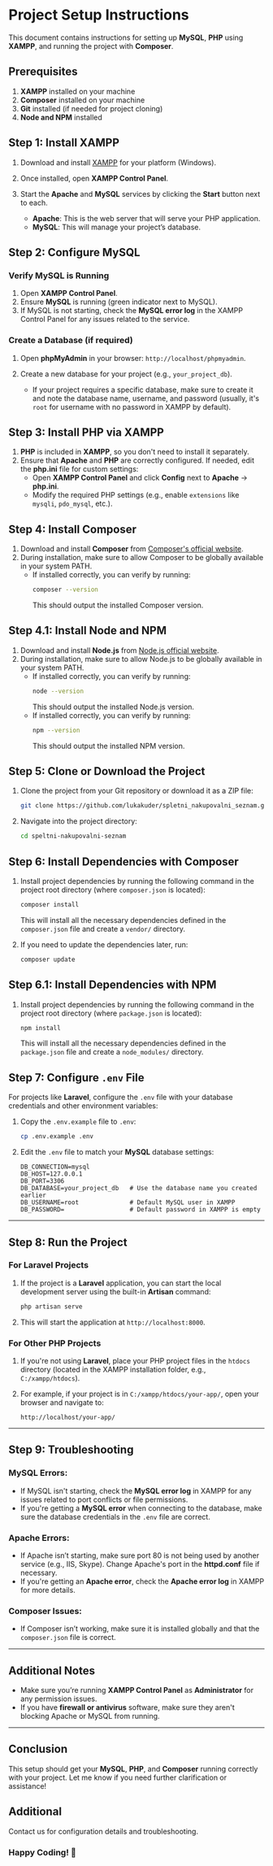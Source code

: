 
# Project Setup Instructions

This document contains instructions for setting up **MySQL**, **PHP** using **XAMPP**, and running the project with **Composer**.

## Prerequisites

1. **XAMPP** installed on your machine
2. **Composer** installed on your machine
3. **Git** installed (if needed for project cloning)
4. **Node and NPM** installed

## Step 1: Install XAMPP

1. Download and install [XAMPP](https://www.apachefriends.org/download.html) for your platform (Windows).
2. Once installed, open **XAMPP Control Panel**.
3. Start the **Apache** and **MySQL** services by clicking the **Start** button next to each.

    - **Apache**: This is the web server that will serve your PHP application.
    - **MySQL**: This will manage your project’s database.

## Step 2: Configure MySQL

### Verify MySQL is Running

1. Open **XAMPP Control Panel**.
2. Ensure **MySQL** is running (green indicator next to MySQL).
3. If MySQL is not starting, check the **MySQL error log** in the XAMPP Control Panel for any issues related to the service.

### Create a Database (if required)

1. Open **phpMyAdmin** in your browser: `http://localhost/phpmyadmin`.
2. Create a new database for your project (e.g., `your_project_db`).

    - If your project requires a specific database, make sure to create it and note the database name, username, and password (usually, it's `root` for username with no password in XAMPP by default).

## Step 3: Install PHP via XAMPP

1. **PHP** is included in **XAMPP**, so you don't need to install it separately.
2. Ensure that **Apache** and **PHP** are correctly configured. If needed, edit the **php.ini** file for custom settings:
    - Open **XAMPP Control Panel** and click **Config** next to **Apache** → **php.ini**.
    - Modify the required PHP settings (e.g., enable `extensions` like `mysqli`, `pdo_mysql`, etc.).

## Step 4: Install Composer

1. Download and install **Composer** from [Composer's official website](https://getcomposer.org/download/).
2. During installation, make sure to allow Composer to be globally available in your system PATH.
    - If installed correctly, you can verify by running:
      ```bash
      composer --version
      ```
      This should output the installed Composer version.

## Step 4.1: Install Node and NPM

1. Download and install **Node.js** from [Node.js official website](https://nodejs.org/en/download/).
2. During installation, make sure to allow Node.js to be globally available in your system PATH.
    - If installed correctly, you can verify by running:
      ```bash
      node --version
      ```
      This should output the installed Node.js version.
    - If installed correctly, you can verify by running:
      ```bash
      npm --version
      ```
      This should output the installed NPM version.

## Step 5: Clone or Download the Project

1. Clone the project from your Git repository or download it as a ZIP file:
   ```bash
   git clone https://github.com/lukakuder/spletni_nakupovalni_seznam.git
   ```

2. Navigate into the project directory:
   ```bash
   cd speltni-nakupovalni-seznam
   ```

## Step 6: Install Dependencies with Composer

1. Install project dependencies by running the following command in the project root directory (where `composer.json` is located):
   ```bash
   composer install
   ```
   This will install all the necessary dependencies defined in the `composer.json` file and create a `vendor/` directory.

2. If you need to update the dependencies later, run:
   ```bash
   composer update
   ```


## Step 6.1: Install Dependencies with NPM

1. Install project dependencies by running the following command in the project root directory (where `package.json` is located):
   ```bash
   npm install
   ```
   This will install all the necessary dependencies defined in the `package.json` file and create a `node_modules/` directory.

## Step 7: Configure `.env` File

For projects like **Laravel**, configure the `.env` file with your database credentials and other environment variables:

1. Copy the `.env.example` file to `.env`:
   ```bash
   cp .env.example .env
   ```

2. Edit the `.env` file to match your **MySQL** database settings:

   ```dotenv
   DB_CONNECTION=mysql
   DB_HOST=127.0.0.1
   DB_PORT=3306
   DB_DATABASE=your_project_db   # Use the database name you created earlier
   DB_USERNAME=root              # Default MySQL user in XAMPP
   DB_PASSWORD=                  # Default password in XAMPP is empty
   ```

---

## Step 8: Run the Project

### For **Laravel Projects**

1. If the project is a **Laravel** application, you can start the local development server using the built-in **Artisan** command:
   ```bash
   php artisan serve
   ```

2. This will start the application at `http://localhost:8000`.

### For Other PHP Projects

1. If you're not using **Laravel**, place your PHP project files in the `htdocs` directory (located in the XAMPP installation folder, e.g., `C:/xampp/htdocs`).

2. For example, if your project is in `C:/xampp/htdocs/your-app/`, open your browser and navigate to:
   ```plaintext
   http://localhost/your-app/
   ```

---

## Step 9: Troubleshooting

### MySQL Errors:
- If MySQL isn't starting, check the **MySQL error log** in XAMPP for any issues related to port conflicts or file permissions.
- If you're getting a **MySQL error** when connecting to the database, make sure the database credentials in the `.env` file are correct.

### Apache Errors:
- If Apache isn’t starting, make sure port 80 is not being used by another service (e.g., IIS, Skype). Change Apache's port in the **httpd.conf** file if necessary.
- If you're getting an **Apache error**, check the **Apache error log** in XAMPP for more details.

### Composer Issues:
- If Composer isn’t working, make sure it is installed globally and that the `composer.json` file is correct.

---

## Additional Notes

- Make sure you’re running **XAMPP Control Panel** as **Administrator** for any permission issues.
- If you have **firewall or antivirus** software, make sure they aren't blocking Apache or MySQL from running.

---

## Conclusion

This setup should get your **MySQL**, **PHP**, and **Composer** running correctly with your project. Let me know if you need further clarification or assistance!

## Additional

Contact us for configuration details and troubleshooting. 

### Happy Coding! 🚀
